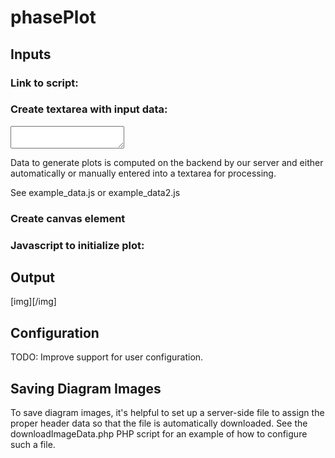 # phasePlot

## Inputs

### Link to script:

  <script type="text/javascript" src="phasePlot.js"></script>

### Create textarea with input data:

  <textarea id="myData">

  </textarea>

Data to generate plots is computed on the backend by our server and either automatically or manually entered into a textarea for processing.

See example_data.js or example_data2.js


### Create canvas element

  <canvas id="myCanvas" ondblclick="myPlotSheet.savePlot();"></canvas>

### Javascript to initialize plot:

  <script>
    var myPlotSheet=new plotSheet('myCanvas');
    myPlotSheet.init({dataId:'myData',tempMap:1});
  </script>

## Output

[img][/img]

## Configuration

TODO:  Improve support for user configuration.

## Saving Diagram Images

To save diagram images, it's helpful to set up a server-side file to assign the proper header data so that the file is automatically downloaded.  See the downloadImageData.php PHP script for an example of how to configure such a file.
